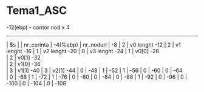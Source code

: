 # Tema1_ASC

-12(ebp) - contor nod x 4  
_______________
|     $s      |
| nr_cerinta  |                         -4(%ebp)
| nr_noduri   |                         -8
|      2      |     v0 lenght           -12
|      2      |     v1 lenght           -16
|      1      |     v2 lenght           -20
|      0      |     v3 lenght           -24
|      1      |     v0[0]               -28     
|      2      |     v0[1]               -32           
|      2      |     v1[0]               -36           
|      3      |     v1[1]               -40
|      3      |     v2[1]               -44
|      0      |                         -48 
|      1      |                         -52
|      1      |                         -56
|      0      |                         -60
|      0      |                         -64    
|      0      |                         -68
|      1      |                         -72
|      1      |                         -76
|      0      |                         -80
|      0      |                         -84
|      0      |                         -88
|      1      |                         -92
|      0      |                         -96
|      0      |                         -100
|      0      |                         -104
|      0      |                         -108
